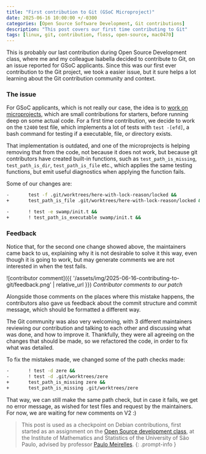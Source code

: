 ```yaml
---
title: "First contribution to Git (GSoC Microproject)"
date: 2025-06-16 10:00:00 +/-0300
categories: [Open Source Software Development, Git contributions]
description: "This post covers our first time contributing to Git"
tags: [linux, git, contribution, floss, open-source, mac0470]
---
```


This is probably our last contribution during Open Source Development class, where me and my colleague Isabella decided to contribute to Git, on an issue reported for GSoC applicants. Since this was our first ever contribution to the Git project, we took a easier issue, but it sure helps a lot learning about the Git contribution community and context.

### The issue

For GSoC applicants, which is not really our case, the idea is to [work on microprojects](https://git.github.io/SoC-2025-Microprojects/), which are small contributions for starters, before running deep on some actual code. For a first time contribution, we decide to work on the `t2400` test file, which implements a lot of tests with `test -[efd]`, a bash command for testing if a executable, file, or directory exists.

That implementation is outdated, and one of the microprojects is helping removing that from the code, not because it does not work, but because git contributors have created built-in functions, such as `test_path_is_missing`, `test_path_is_dir`, `test_path_is_file` etc., which applies the same testing functions, but emit useful diagnostics when applying the function fails.

Some of our changes are:

```bash
-       test -f .git/worktrees/here-with-lock-reason/locked &&
+       test_path_is_file .git/worktrees/here-with-lock-reason/locked &&
```

```bash
-       ! test -e swamp/init.t &&
+       ! test_path_is_executable swamp/init.t &&
```

### Feedback

Notice that, for the second one change showed above, the maintainers came back to us, explaining why it is not desirable to solve it this way, even though it is going to work, but may generate comments we are not interested in when the test fails.

![contributor comment]({{ '/assets/img/2025-06-16-contributing-to-git/feedback.png' | relative_url }})
_Contributor comments to our patch_

Alongside those comments on the places where this mistake happens, the contributors also gave us feedback about the commit structure and commit message, which should be formatted a different way. 

The Git community was also very welcoming, with 3 different maintainers reviewing our contribution and talking to each other and discussing what was done, and how to improve it. Thankfully, they were all agreeing on the changes that should be made, so we refactored the code, in order to fix what was detailed.

To fix the mistakes made, we changed some of the path checks made:

```bash
-       ! test -d zere &&
-       ! test -d .git/worktrees/zere
+       test_path_is_missing zere &&
+       test_path_is_missing .git/worktrees/zere
```

That way, we can still make the same path check, but in case it fails, we get no error message, as wished for test files and request by the maintainers. For now, we are waiting for new comments on V2 :)

> This post is used as a checkpoint on Debian contributions, first started as an assignment on the [Open Source development class](https://uspdigital.usp.br/jupiterweb/obterDisciplina?sgldis=MAC0470&codcur=3122&codhab=5000), at the Institute of Mathematics and Statistics of the University of São Paulo, advised by professor [Paulo Meirelles](https://www.ime.usp.br/~paulormm/).
{: .prompt-info }